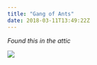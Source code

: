 ```yaml
---
title: "Gang of Ants"
date: 2018-03-11T13:49:22Z
---
```

*Found this in the attic*<br>

<div><img src="../../gang-colours-2.png"></div>


